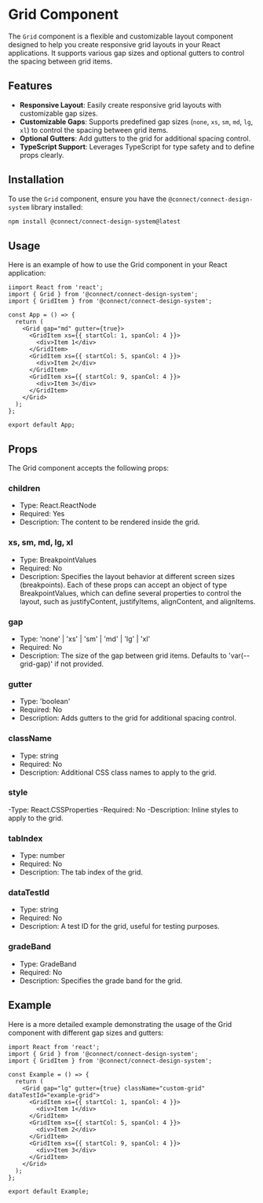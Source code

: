 # Grid Component

The `Grid` component is a flexible and customizable layout component designed to help you create responsive grid layouts in your React applications. It supports various gap sizes and optional gutters to control the spacing between grid items.

## Features

- **Responsive Layout**: Easily create responsive grid layouts with customizable gap sizes.
- **Customizable Gaps**: Supports predefined gap sizes (`none`, `xs`, `sm`, `md`, `lg`, `xl`) to control the spacing between grid items.
- **Optional Gutters**: Add gutters to the grid for additional spacing control.
- **TypeScript Support**: Leverages TypeScript for type safety and to define props clearly.

## Installation

To use the `Grid` component, ensure you have the `@connect/connect-design-system` library installed:

```bash
npm install @connect/connect-design-system@latest
```

## Usage

Here is an example of how to use the Grid component in your React application:

```tsx
iimport React from 'react';
import { Grid } from '@connect/connect-design-system';
import { GridItem } from '@connect/connect-design-system';

const App = () => {
  return (
    <Grid gap="md" gutter={true}>
      <GridItem xs={{ startCol: 1, spanCol: 4 }}>
        <div>Item 1</div>
      </GridItem>
      <GridItem xs={{ startCol: 5, spanCol: 4 }}>
        <div>Item 2</div>
      </GridItem>
      <GridItem xs={{ startCol: 9, spanCol: 4 }}>
        <div>Item 3</div>
      </GridItem>
    </Grid>
  );
};

export default App;
```

## Props

The Grid component accepts the following props:

### children

- Type: React.ReactNode
- Required: Yes
- Description: The content to be rendered inside the grid.

### xs, sm, md, lg, xl

- Type: BreakpointValues
- Required: No
- Description: Specifies the layout behavior at different screen sizes (breakpoints). Each of these props can accept an object of type BreakpointValues, which can define several properties to control the layout, such as justifyContent, justifyItems, alignContent, and alignItems.

### gap

- Type: 'none' | 'xs' | 'sm' | 'md' | 'lg' | 'xl'
- Required: No
- Description: The size of the gap between grid items. Defaults to 'var(--grid-gap)' if not provided.

### gutter

- Type: 'boolean'
- Required: No
- Description: Adds gutters to the grid for additional spacing control.

### className

- Type: string
- Required: No
- Description: Additional CSS class names to apply to the grid.

### style

-Type: React.CSSProperties
-Required: No
-Description: Inline styles to apply to the grid.

### tabIndex

- Type: number
- Required: No
- Description: The tab index of the grid.

### dataTestId

- Type: string
- Required: No
- Description: A test ID for the grid, useful for testing purposes.

### gradeBand

- Type: GradeBand
- Required: No
- Description: Specifies the grade band for the grid.

## Example

Here is a more detailed example demonstrating the usage of the Grid component with different gap sizes and gutters:

```tsx
import React from 'react';
import { Grid } from '@connect/connect-design-system';
import { GridItem } from '@connect/connect-design-system';

const Example = () => {
  return (
    <Grid gap="lg" gutter={true} className="custom-grid" dataTestId="example-grid">
      <GridItem xs={{ startCol: 1, spanCol: 4 }}>
        <div>Item 1</div>
      </GridItem>
      <GridItem xs={{ startCol: 5, spanCol: 4 }}>
        <div>Item 2</div>
      </GridItem>
      <GridItem xs={{ startCol: 9, spanCol: 4 }}>
        <div>Item 3</div>
      </GridItem>
    </Grid>
  );
};

export default Example;
```
